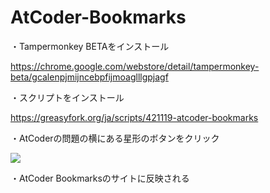 # AtCoder-Bookmarks

・Tampermonkey BETAをインストール

https://chrome.google.com/webstore/detail/tampermonkey-beta/gcalenpjmijncebpfijmoaglllgpjagf

・スクリプトをインストール

https://greasyfork.org/ja/scripts/421119-atcoder-bookmarks

・AtCoderの問題の横にある星形のボタンをクリック

<img src="https://imgur.com/TEsjWlS">

・AtCoder Bookmarksのサイトに反映される
